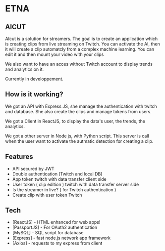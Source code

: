 # ETNA
## AICUT

AIcut is a solution for streamers. The goal is to create an application which is creating clips from live streaming on Twitch.
You can activate the AI, then it will create a clip automatcly from a complex machine learning. You can edit it and then mount your video with your clips

We also want to have an acces without Twitch account to display trends and analytics on it.

Currently in developpement.

## How is it working?

We got an API with Express JS, she manage the authentication with twitch and database. She also create the clips and manage tokens from users.

We got a Client in ReactJS, to display the data's user, the trends, the analytics.

We got a other server in Node js, with Python script. This server is call when the user want to activate the autmatic detection for creating a clip.

## Features
 - API secured by JWT
 - Double authentication (Twitch and local DB)
 - App token twitch with data transfer client side
 - User token ( clip edition ) twitch with data transfer server side
 - Is the streamer in live? ( for Twitch authentication )
 - Create clip with user token Twitch

## Tech

- [ReactJS] - HTML enhanced for web apps!
- [PassportJS] - For OAuth2 authentication
- [MySQL] - SQL script for database
- [Express] - fast node.js network app framework
- [Axios] - requests to my express from client
